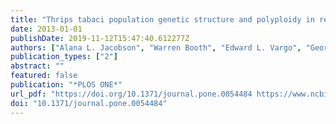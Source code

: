 ```yaml
---
title: "Thrips tabaci population genetic structure and polyploidy in relation to competency as a vector of tomato spotted wilt virus"
date: 2013-01-01
publishDate: 2019-11-12T15:47:40.612277Z
authors: ["Alana L. Jacobson", "Warren Booth", "Edward L. Vargo", "George G. Kennedy"]
publication_types: ["2"]
abstract: ""
featured: false
publication: "*PLOS ONE*"
url_pdf: "https://doi.org/10.1371/journal.pone.0054484 https://www.ncbi.nlm.nih.gov/pmc/articles/PMC3554763/pdf/pone.0054484.pdf"
doi: "10.1371/journal.pone.0054484"
---
```


